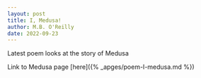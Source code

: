 ```yaml
---
layout: post
title: I, Medusa!
author: M.B. O'Reilly
date: 2022-09-23
---
```


Latest poem looks at the story of Medusa

Link to Medusa page [here]({% _apges/poem-I-medusa.md %}) 
